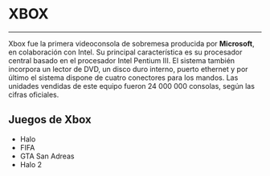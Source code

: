 # XBOX

---

Xbox fue la primera videoconsola de sobremesa producida por **Microsoft**, en colaboración con Intel. Su principal característica es su procesador central basado en el procesador Intel Pentium III. El sistema también incorpora un lector de DVD, un disco duro interno, puerto ethernet y por último el sistema dispone de cuatro conectores para los mandos. Las unidades vendidas de este equipo fueron 24 000 000 consolas, según las cifras oficiales.

## Juegos de Xbox
* Halo
* FIFA
* GTA San Adreas
* Halo 2
